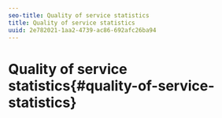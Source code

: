 ```yaml
---
seo-title: Quality of service statistics
title: Quality of service statistics
uuid: 2e782021-1aa2-4739-ac86-692afc26ba94
---
```


# Quality of service statistics{#quality-of-service-statistics}

